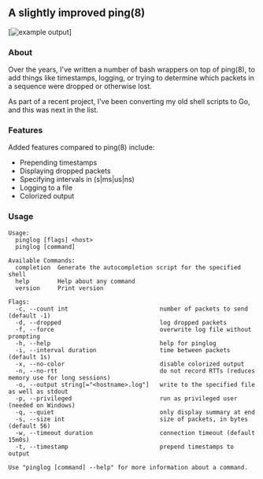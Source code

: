 ## A slightly improved ping(8)

[![example output](https://git.seedno.de/seednode/pinglog/raw/branch/master/example.png)]

### About
Over the years, I've written a number of bash wrappers on top of ping(8), to add things like timestamps, logging, or trying to determine which packets in a sequence were dropped or otherwise lost. 

As part of a recent project, I've been converting my old shell scripts to Go, and this was next in the list.

### Features
Added features compared to ping(8) include:
- Prepending timestamps
- Displaying dropped packets
- Specifying intervals in (s|ms|us|ns)
- Logging to a file
- Colorized output

### Usage
```
Usage:
  pinglog [flags] <host>
  pinglog [command]

Available Commands:
  completion  Generate the autocompletion script for the specified shell
  help        Help about any command
  version     Print version

Flags:
  -c, --count int                          number of packets to send (default -1)
  -d, --dropped                            log dropped packets
  -f, --force                              overwrite log file without prompting
  -h, --help                               help for pinglog
  -i, --interval duration                  time between packets (default 1s)
  -x, --no-color                           disable colorized output
  -n, --no-rtt                             do not record RTTs (reduces memory use for long sessions)
  -o, --output string[="<hostname>.log"]   write to the specified file as well as stdout
  -p, --privileged                         run as privileged user (needed on Windows)
  -q, --quiet                              only display summary at end
  -s, --size int                           size of packets, in bytes (default 56)
  -w, --timeout duration                   connection timeout (default 15m0s)
  -t, --timestamp                          prepend timestamps to output

Use "pinglog [command] --help" for more information about a command.
```